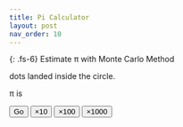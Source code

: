 ```yaml
---
title: Pi Calculator
layout: post
nav_order: 10
---
```


{: .fs-6}
Estimate π with Monte Carlo Method

<span id="stats"></span> dots landed inside the circle.

π is <span id="result"></span>

<button id="step" onclick="step(1)">Go</button>
<button id="step10" onclick="step(10)">×10</button>
<button id="step100" onclick="step(100)">×100</button>
<button id="step1000" onclick="step(1000)">×1000</button>

<svg id="graph" viewBox="0 0 1 1"></svg>

<script type="text/javascript" src="../js/picalc.js"></script>
